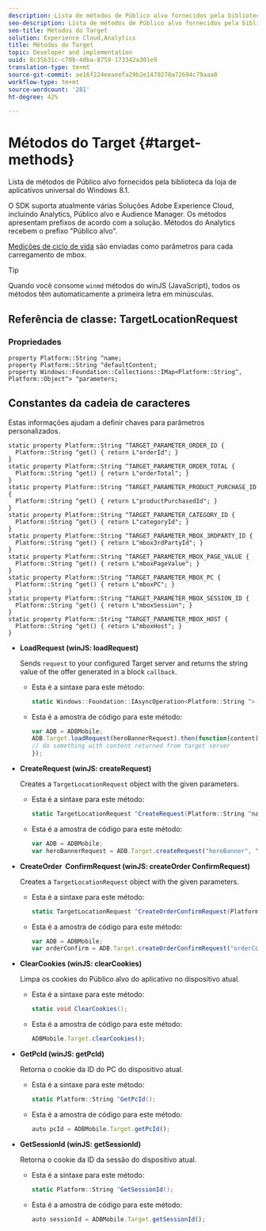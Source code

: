 ```yaml
---
description: Lista de métodos de Público alvo fornecidos pela biblioteca da loja de aplicativos universal do Windows 8.1.
seo-description: Lista de métodos de Público alvo fornecidos pela biblioteca da loja de aplicativos universal do Windows 8.1.
seo-title: Métodos do Target
solution: Experience Cloud,Analytics
title: Métodos do Target
topic: Developer and implementation
uuid: 8c35b31c-c70b-4dba-8759-173342a301e9
translation-type: tm+mt
source-git-commit: ae16f224eeaeefa29b2e1479270a72694c79aaa0
workflow-type: tm+mt
source-wordcount: '281'
ht-degree: 42%

---
```



# Métodos do Target {#target-methods}

Lista de métodos de Público alvo fornecidos pela biblioteca da loja de aplicativos universal do Windows 8.1.

O SDK suporta atualmente várias Soluções Adobe Experience Cloud, incluindo Analytics, Público alvo e Audience Manager. Os métodos apresentam prefixos de acordo com a solução. Métodos do Analytics recebem o prefixo &quot;Público alvo&quot;.

[Medições de ciclo de vida](/help/windows-appstore/metrics.md) são enviadas como parâmetros para cada carregamento de mbox.

>[!TIP]
>
>Quando você consome `winmd` métodos do winJS (JavaScript), todos os métodos têm automaticamente a primeira letra em minúsculas.

## Referência de classe: TargetLocationRequest

### Propriedades

```
property Platform::String ^name; 
property Platform::String ^defaultContent; 
property Windows::Foundation::Collections::IMap<Platform::String^, Platform::Object^> ^parameters;
```

## Constantes da cadeia de caracteres

Estas informações ajudam a definir chaves para parâmetros personalizados.

```
static property Platform::String ^TARGET_PARAMETER_ORDER_ID { 
  Platform::String ^get() { return L"orderId"; } 
} 
static property Platform::String ^TARGET_PARAMETER_ORDER_TOTAL { 
  Platform::String ^get() { return L"orderTotal"; } 
} 
static property Platform::String ^TARGET_PARAMETER_PRODUCT_PURCHASE_ID { 
  Platform::String ^get() { return L"productPurchasedId"; } 
} 
static property Platform::String ^TARGET_PARAMETER_CATEGORY_ID { 
  Platform::String ^get() { return L"categoryId"; } 
} 
static property Platform::String ^TARGET_PARAMETER_MBOX_3RDPARTY_ID { 
  Platform::String ^get() { return L"mbox3rdPartyId"; } 
} 
static property Platform::String ^TARGET_PARAMETER_MBOX_PAGE_VALUE { 
  Platform::String ^get() { return L"mboxPageValue"; } 
} 
static property Platform::String ^TARGET_PARAMETER_MBOX_PC { 
  Platform::String ^get() { return L"mboxPC"; } 
} 
static property Platform::String ^TARGET_PARAMETER_MBOX_SESSION_ID { 
  Platform::String ^get() { return L"mboxSession"; } 
} 
static property Platform::String ^TARGET_PARAMETER_MBOX_HOST { 
  Platform::String ^get() { return L"mboxHost"; } 
}
```

* **LoadRequest (winJS: loadRequest)**

   Sends `request` to your configured Target server and returns the string value of the offer generated in a block `callback`.

   * Esta é a sintaxe para este método:

      ```csharp
      static Windows::Foundation::IAsyncOperation<Platform::String ^> ^LoadRequest(TargetLocationRequest ^request);
      ```

   * Esta é a amostra de código para este método:

      ```js
      var ADB = ADBMobile; 
      ADB.Target.loadRequest(heroBannerRequest).then(function(content) { 
      // do something with content returned from target server 
      });
      ```

* **CreateRequest (winJS: createRequest)**

   Creates a `TargetLocationRequest` object with the given parameters.

   * Esta é a sintaxe para este método:

      ```csharp
      static TargetLocationRequest ^CreateRequest(Platform::String ^name, Platform::String ^defaultContent, Windows::Foundation::Collections::IMap<Platform::String^, Platform::Object^> ^parameters); 
      ```

   * Esta é a amostra de código para este método:

      ```js
      var ADB = ADBMobile; 
      var heroBannerRequest = ADB.Target.createRequest("heroBanner", "default.png", null); 
      ```

* **CreateOrder &#x200B; ConfirmRequest (winJS: createOrder &#x200B; ConfirmRequest)**

   Creates a `TargetLocationRequest` object with the given parameters.

   * Esta é a sintaxe para este método:

      ```csharp
      static TargetLocationRequest ^CreateOrderConfirmRequest(Platform::String ^name, Platform::String ^orderId, Platform::String ^orderTotal, Platform::String ^productPurchasedId, Windows::Foundation::Collections::IMap<Platform::String^, Platform::Object> ^parameters); 
      ```

   * Esta é a amostra de código para este método:

      ```js
      var ADB = ADBMobile; 
      var orderConfirm = ADB.Target.createOrderConfirmRequest("orderConfirm", "order", "47.88", "3722", null); 
      ```

* **ClearCookies (winJS: clearCookies)**

   Limpa os cookies do Público alvo do aplicativo no dispositivo atual.

   * Esta é a sintaxe para este método:

      ```csharp
      static void ClearCookies(); 
      ```

   * Esta é a amostra de código para este método:

      ```js
      ADBMobile.Target.clearCookies();
      ```

* **GetPcId (winJS: getPcId)**

   Retorna o cookie da ID do PC do dispositivo atual.

   * Esta é a sintaxe para este método:

      ```csharp
      static Platform::String ^GetPcId();
      ```

   * Esta é a amostra de código para este método:

      ```js
      auto pcId = ADBMobile.Target.getPcId(); 
      ```

* **GetSessionId (winJS: getSessionId)**

   Retorna o cookie da ID da sessão do dispositivo atual.

   * Esta é a sintaxe para este método:

      ```csharp
      static Platform::String ^GetSessionId(); 
      ```

   * Esta é a amostra de código para este método:

      ```js
      auto sessionId = ADBMobile.Target.getSessionId(); 
      ```

